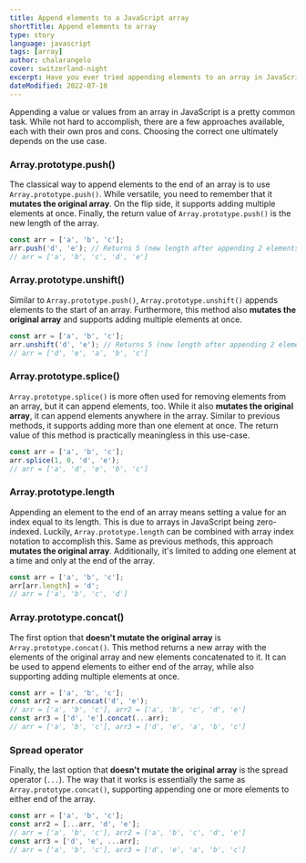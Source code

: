 ```yaml
---
title: Append elements to a JavaScript array
shortTitle: Append elements to array
type: story
language: javascript
tags: [array]
author: chalarangelo
cover: switzerland-night
excerpt: Have you ever tried appending elements to an array in JavaScript? Here's a primer on all the available options.
dateModified: 2022-07-10
---
```


Appending a value or values from an array in JavaScript is a pretty common task. While not hard to accomplish, there are a few approaches available, each with their own pros and cons. Choosing the correct one ultimately depends on the use case.

### Array.prototype.push()

The classical way to append elements to the end of an array is to use `Array.prototype.push()`. While versatile, you need to remember that it **mutates the original array**. On the flip side, it supports adding multiple elements at once. Finally, the return value of `Array.prototype.push()` is the new length of the array.

```js
const arr = ['a', 'b', 'c'];
arr.push('d', 'e'); // Returns 5 (new length after appending 2 elements)
// arr = ['a', 'b', 'c', 'd', 'e']
```

### Array.prototype.unshift()

Similar to `Array.prototype.push()`, `Array.prototype.unshift()` appends elements to the start of an array. Furthermore, this method also **mutates the original array** and supports adding multiple elements at once.

```js
const arr = ['a', 'b', 'c'];
arr.unshift('d', 'e'); // Returns 5 (new length after appending 2 elements)
// arr = ['d', 'e', 'a', 'b', 'c']
```

### Array.prototype.splice()

`Array.prototype.splice()` is more often used for removing elements from an array, but it can append elements, too. While it also **mutates the original array**, it can append elements anywhere in the array. Similar to previous methods, it supports adding more than one element at once. The return value of this method is practically meaningless in this use-case.

```js
const arr = ['a', 'b', 'c'];
arr.splice(1, 0, 'd', 'e');
// arr = ['a', 'd', 'e', 'b', 'c']
```

### Array.prototype.length

Appending an element to the end of an array means setting a value for an index equal to its length. This is due to arrays in JavaScript being zero-indexed. Luckily, `Array.prototype.length` can be combined with array index notation to accomplish this. Same as previous methods, this approach **mutates the original array**. Additionally, it's limited to adding one element at a time and only at the end of the array.

```js
const arr = ['a', 'b', 'c'];
arr[arr.length] = 'd';
// arr = ['a', 'b', 'c', 'd']
```

### Array.prototype.concat()

The first option that **doesn't mutate the original array** is `Array.prototype.concat()`. This method returns a new array with the elements of the original array and new elements concatenated to it. It can be used to append elements to either end of the array, while also supporting adding multiple elements at once.

```js
const arr = ['a', 'b', 'c'];
const arr2 = arr.concat('d', 'e');
// arr = ['a', 'b', 'c'], arr2 = ['a', 'b', 'c', 'd', 'e']
const arr3 = ['d', 'e'].concat(...arr);
// arr = ['a', 'b', 'c'], arr3 = ['d', 'e', 'a', 'b', 'c']
```

### Spread operator

Finally, the last option that **doesn't mutate the original array** is the spread operator (`...`). The way that it works is essentially the same as `Array.prototype.concat()`, supporting appending one or more elements to either end of the array.

```js
const arr = ['a', 'b', 'c'];
const arr2 = [...arr, 'd', 'e'];
// arr = ['a', 'b', 'c'], arr2 = ['a', 'b', 'c', 'd', 'e']
const arr3 = ['d', 'e', ...arr];
// arr = ['a', 'b', 'c'], arr3 = ['d', 'e', 'a', 'b', 'c']
```
